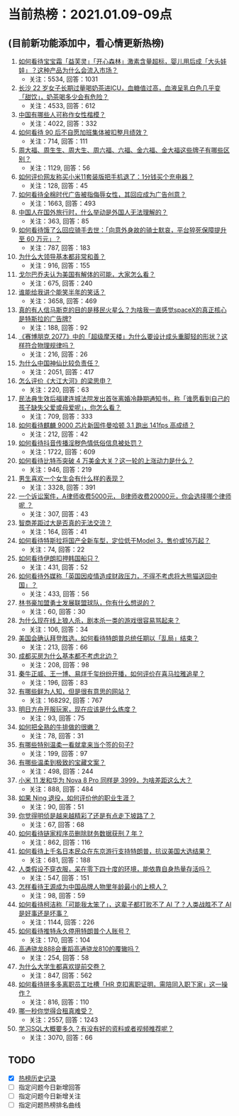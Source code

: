 # 当前热榜：2021.01.09-09点
## (目前新功能添加中，看心情更新热榜)
1. [如何看待宝宝霜「益芙灵」「开心森林」激素含量超标，婴儿用后成「大头娃娃」？这种产品为什么会流入市场？](https://www.zhihu.com/question/438275588)
    * 关注：5534, 回答：1031
2. [长沙 22 岁女子长期过量喝奶茶进ICU，血糖值过高，血液呈乳白色几乎变「甜饮」，奶茶喝多少会有危险？](https://www.zhihu.com/question/438403941)
    * 关注：4533, 回答：612
3. [中国有哪些人可称作女性楷模？](https://www.zhihu.com/question/21780463)
    * 关注：4022, 回答：332
4. [如何看待 90 后不自愿加班集体被扣整月绩效？](https://www.zhihu.com/question/438445883)
    * 关注：714, 回答：111
5. [周大福、周生生、周大生、周六福、六福、金六福、金大福这些牌子有哪些区别？](https://www.zhihu.com/question/32209352)
    * 关注：1129, 回答：56
6. [如何评价网友称买小米11套装版把手机退了：1分钱买个充电器？](https://www.zhihu.com/question/437789034)
    * 关注：128, 回答：45
7. [如何看待全棉时代广告被指侮辱女性，其回应成为广告创意？](https://www.zhihu.com/question/438433001)
    * 关注：1663, 回答：493
8. [中国人在国外旅行时，什么举动是外国人无法理解的？](https://www.zhihu.com/question/437809753)
    * 关注：363, 回答：85
9. [如何看待饿了么回应骑手去世：「向意外身故的骑士默哀，平台猝死保障提升至 60 万元」？](https://www.zhihu.com/question/438478433)
    * 关注：787, 回答：183
10. [为什么大领导基本都非常和善？](https://www.zhihu.com/question/268504379)
    * 关注：916, 回答：155
11. [戈尔巴乔夫认为美国有解体的可能，大家怎么看？](https://www.zhihu.com/question/438458361)
    * 关注：675, 回答：240
12. [谁能给我讲个能笑半年的笑话？](https://www.zhihu.com/question/395196942)
    * 关注：3658, 回答：469
13. [真的有人信马斯克的目的是移民火星么？为啥我一直感觉spaceX的真正核心是特斯拉的广告牌?](https://www.zhihu.com/question/434299998)
    * 关注：188, 回答：92
14. [《赛博朋克 2077》中的「超级摩天楼」为什么要设计成头重脚轻的形状？这样符合物理规律吗？](https://www.zhihu.com/question/437932184)
    * 关注：216, 回答：26
15. [为什么中国神仙比较负责任？](https://www.zhihu.com/question/433060839)
    * 关注：2051, 回答：417
16. [怎么评价《大江大河》的梁思申？](https://www.zhihu.com/question/307177879)
    * 关注：220, 回答：63
17. [民法典生效后福建连城法院发出首张离婚冷静期通知书，称「谁愿看到自己的孩子缺失父爱或母爱呢」，你怎么看？](https://www.zhihu.com/question/438442713)
    * 关注：709, 回答：333
18. [如何看待麒麟 9000 芯片新固件曼哈顿 3.1 跑出 141fps 高成绩？](https://www.zhihu.com/question/437702270)
    * 关注：212, 回答：42
19. [如何看待抖音传播淫秽色情低俗信息被处罚？](https://www.zhihu.com/question/438401125)
    * 关注：1722, 回答：609
20. [如何看待比特币突破 4 万美金大关？这一轮的上涨动力是什么？](https://www.zhihu.com/question/438388443)
    * 关注：946, 回答：219
21. [男生喜欢一个女生会有什么样的表现？](https://www.zhihu.com/question/339445696)
    * 关注：3328, 回答：391
22. [一个诉讼案件，A律师收费5000元， B律师收费20000元，你会选择哪个律师呢 ？](https://www.zhihu.com/question/437770327)
    * 关注：307, 回答：43
23. [智商差距过大是否真的无法交流？](https://www.zhihu.com/question/27279221)
    * 关注：164, 回答：41
24. [如何看待特斯拉将国产全新车型，定位低于Model 3，售价或16万起？](https://www.zhihu.com/question/438471700)
    * 关注：74, 回答：22
25. [如何看待伊朗扣押韩国船只？](https://www.zhihu.com/question/438023305)
    * 关注：431, 回答：52
26. [如何看待外媒称「英国因疫情造成财政压力，不得不考虑将大熊猫送回中国」？](https://www.zhihu.com/question/437817916)
    * 关注：433, 回答：56
27. [林书豪加盟勇士发展联盟球队，你有什么想说的？](https://www.zhihu.com/question/438413008)
    * 关注：60, 回答：30
28. [为什么现在线上狼人杀，剧本杀一类的游戏很容易骂起来？](https://www.zhihu.com/question/438008298)
    * 关注：106, 回答：34
29. [美国会确认拜登胜选，如何看待特朗普总统任期以「乱局」结束？](https://www.zhihu.com/question/438322260)
    * 关注：213, 回答：66
30. [成都买房为什么基本都不考虑北边？](https://www.zhihu.com/question/434009006)
    * 关注：208, 回答：98
31. [秦牛正威、王一博、易烊千玺纷纷开播，如何评价在喜马拉雅追星？](https://www.zhihu.com/question/437999278)
    * 关注：196, 回答：83
32. [有哪些鲜为人知，但是很有意思的网站？](https://www.zhihu.com/question/26009615)
    * 关注：168292, 回答：767
33. [明日方舟开服玩家，现在应该是什么练度？](https://www.zhihu.com/question/437699531)
    * 关注：93, 回答：75
34. [如何把全熟的牛排做的很嫩？](https://www.zhihu.com/question/370881008)
    * 关注：78, 回答：31
35. [有哪些特别温柔一看就拿来当个签的句子?](https://www.zhihu.com/question/377848240)
    * 关注：199, 回答：97
36. [有哪些温柔到极致的宝藏文案？](https://www.zhihu.com/question/428909775)
    * 关注：498, 回答：244
37. [小米 11 发和华为 Nova  8  Pro 同样是 3999，为啥差距这么大？](https://www.zhihu.com/question/436929666)
    * 关注：888, 回答：484
38. [如果 Ning 退役，如何评价他的职业生涯？](https://www.zhihu.com/question/436863875)
    * 关注：90, 回答：51
39. [你觉得明侦是越来越精彩了还是有点走下坡路了？](https://www.zhihu.com/question/437849328)
    * 关注：67, 回答：68
40. [如何看待链家程序员删除财务数据获刑 7 年？](https://www.zhihu.com/question/438436700)
    * 关注：862, 回答：116
41. [如何看待上千名日本民众在东京游行支持特朗普，抗议美国大选结果？](https://www.zhihu.com/question/438444048)
    * 关注：681, 回答：188
42. [人类假设不穿衣服，呆在零下四十度的环境，能依靠自身热量存活吗？](https://www.zhihu.com/question/438176268)
    * 关注：547, 回答：151
43. [怎样看待王源成为中国品牌人物里年龄最小的上榜人？](https://www.zhihu.com/question/438109794)
    * 关注：98, 回答：59
44. [如何看待柯洁称「可能我太笨了」，这辈子都打败不了 AI 了？人类战胜不了 AI 是好事还是坏事？](https://www.zhihu.com/question/438409639)
    * 关注：1144, 回答：226
45. [如何看待推特永久停用特朗普个人账号？](https://www.zhihu.com/question/438537142)
    * 关注：170, 回答：104
46. [高通骁龙888会重蹈高通骁龙810的覆辙吗？](https://www.zhihu.com/question/438310737)
    * 关注：254, 回答：58
47. [为什么大学生都喜欢提前交卷？](https://www.zhihu.com/question/332690857)
    * 关注：847, 回答：562
48. [如何看待拼多多离职员工吐槽「HR 克扣离职证明，需陪同入职下家」这一操作？](https://www.zhihu.com/question/438377387)
    * 关注：816, 回答：110
49. [哪一秒你觉得合租真难受？](https://www.zhihu.com/question/294243719)
    * 关注：2557, 回答：1243
50. [学习SQL大概要多久？有没有好的资料或者视频推荐呢？](https://www.zhihu.com/question/20116482)
    * 关注：3070, 回答：66
## TODO
* [x] [热榜历史记录](hot_history/AllHot.md)
* [ ] 指定问题今日新增回答
* [ ] 指定问题今日新增关注
* [ ] 指定问题热榜排名曲线
